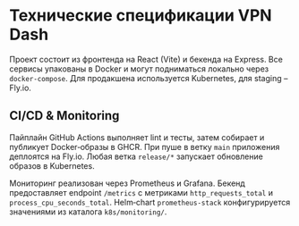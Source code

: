 # Технические спецификации VPN Dash

Проект состоит из фронтенда на React (Vite) и бекенда на Express. Все сервисы упакованы в Docker и могут подниматься локально через `docker-compose`. Для продакшена используется Kubernetes, для staging – Fly.io.

## CI/CD & Monitoring

Пайплайн GitHub Actions выполняет lint и тесты, затем собирает и публикует Docker‑образы в GHCR. При пуше в ветку `main` приложения деплоятся на Fly.io. Любая ветка `release/*` запускает обновление образов в Kubernetes.

Мониторинг реализован через Prometheus и Grafana. Бекенд предоставляет endpoint `/metrics` с метриками `http_requests_total` и `process_cpu_seconds_total`. Helm‑chart `prometheus-stack` конфигурируется значениями из каталога `k8s/monitoring/`.
